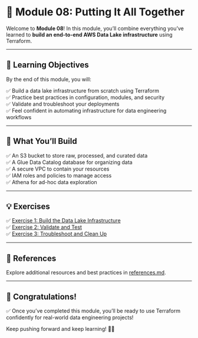 # 🏁 Module 08: Putting It All Together

Welcome to **Module 08**! In this module, you’ll combine everything you’ve learned to **build an end-to-end AWS Data Lake infrastructure** using Terraform.

---

## 📖 Learning Objectives

By the end of this module, you will:

✅ Build a data lake infrastructure from scratch using Terraform  
✅ Practice best practices in configuration, modules, and security  
✅ Validate and troubleshoot your deployments  
✅ Feel confident in automating infrastructure for data engineering workflows

---

## 🚀 What You’ll Build

✅ An S3 bucket to store raw, processed, and curated data  
✅ A Glue Data Catalog database for organizing data  
✅ A secure VPC to contain your resources  
✅ IAM roles and policies to manage access  
✅ Athena for ad-hoc data exploration

---

## 💡 Exercises

✅ [Exercise 1: Build the Data Lake Infrastructure](exercises/exercise-1.md)  
✅ [Exercise 2: Validate and Test](exercises/exercise-2.md)  
✅ [Exercise 3: Troubleshoot and Clean Up](exercises/exercise-3.md)

---

## 🔗 References

Explore additional resources and best practices in [references.md](references.md).

---

## 🎉 Congratulations!

✅ Once you’ve completed this module, you’ll be ready to use Terraform confidently for real-world data engineering projects!

Keep pushing forward and keep learning! 🚀✨